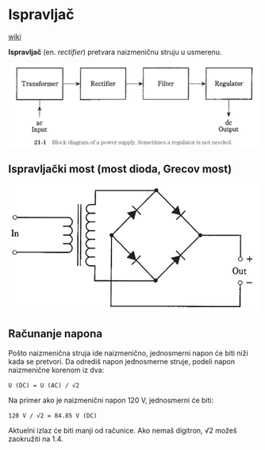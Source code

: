 # Ispravljač

[wiki](https://sh.wikipedia.org/wiki/Ispravlja%C4%8D)

**Ispravljač** (en. *rectifier*) pretvara naizmeničnu struju u usmerenu.

![](slike/ispravljanje-struje.jpg)

## Ispravljački most (most dioda, Grecov most)

![](slike/ispravljacki-most.jpg)

## Računanje napona

Pošto naizmenična struja ide naizmenično, jednosmerni napon će biti niži kada se pretvori. Da odrediš napon jednosmerne struje, podeli napon naizmenične korenom iz dva:

```
U (DC) = U (AC) / √2
```

Na primer ako je naizmenični napon 120 V, jednosmerni će biti:
```
120 V / √2 = 84.85 V (DC)
```

Aktuelni izlaz će biti manji od računice. Ako nemaš digitron, √2 možeš zaokružiti na 1.4. 
